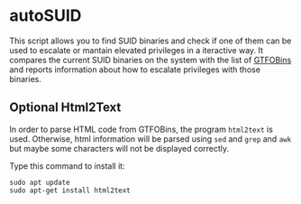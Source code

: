 # autoSUID
This script allows you to find SUID binaries and check if one of them can be used to escalate or mantain elevated privileges in a iteractive way. It compares the current SUID binaries on the system with the list of [GTFOBins](https://gtfobins.github.io/) and reports information about how to escalate privileges with those binaries.

## Optional Html2Text
In order to parse HTML code from GTFOBins, the program `html2text` is used. Otherwise, html information will be parsed using `sed` and `grep` and `awk` but maybe some characters will not be displayed correctly.

Type this command to install it:

    sudo apt update
    sudo apt-get install html2text
